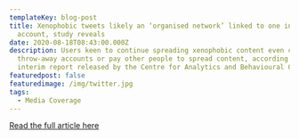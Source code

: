 ```yaml
---
templateKey: blog-post
title: Xenophobic tweets likely an ‘organised network’ linked to one influential
  account, study reveals
date: 2020-08-18T08:43:00.000Z
description: Users keen to continue spreading xenophobic content even create
  throw-away accounts or pay other people to spread content, according to an
  interim report released by the Centre for Analytics and Behavioural Change.
featuredpost: false
featuredimage: /img/twitter.jpg
tags:
  - Media Coverage
---
```

[Read the full article here](https://citizen.co.za/news/south-africa/news-xenophobia/2344275/xenophobic-tweets-likely-an-organised-network-linked-to-one-influential-account-study-reveals/)
